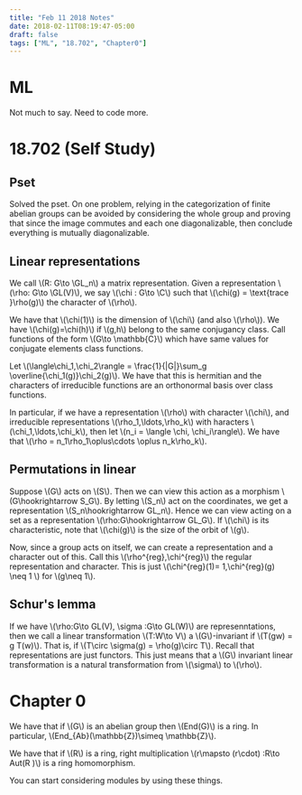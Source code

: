 ```yaml
---
title: "Feb 11 2018 Notes"
date: 2018-02-11T08:19:47-05:00
draft: false
tags: ["ML", "18.702", "Chapter0"]
---
```


# ML

Not much to say. Need to code more.

# 18.702 (Self Study)

## Pset

Solved the pset. On one problem, relying in the categorization of finite abelian groups 
can be avoided by considering the whole group and proving that since the image commutes
and  each one diagonalizable, then conclude everything is mutually diagonalizable. 

## Linear representations

We call \\(R: G\to \GL_n\\) a matrix representation. Given a representation 
\\(\rho: G\to \GL(V)\\), we say \\(\chi : G\to \C\\) such that 
\\(\chi(g) = \text{trace }\rho(g)\\) the character of \\(\rho\\).

We have that \\(\chi(1)\\) is the dimension of \\(\chi\\) (and also \\(\rho\\)).
We have \\(\chi(g)=\chi(h)\\) if \\(g,h\\) belong to the same conjugancy class.
Call functions of the form \\(G\to \mathbb{C}\\) which have same values for conjugate elements
class functions.

Let \\(\langle\chi_1,\chi_2\rangle = \frac{1}{|G|}\sum_g \overline{\chi_1(g)}\chi_2(g)\\).
We have that this is hermitian and the characters of irreducible functions
are an orthonormal basis over class functions. 

In particular, if we have a representation \\(\rho\\) with character \\(\chi\\), and irreducible
representations \\(\rho_1,\ldots,\rho_k\\) with haracters \\(\chi_1,\ldots,\chi_k\\), then let 
\\(n_i = \langle \chi, \chi_i\rangle\\).
We have that \\(\rho = n_1\rho_1\oplus\cdots \oplus n_k\rho_k\\).

## Permutations in linear

Suppose \\(G\\) acts on \\(S\\). Then we can view this action as a morphism 
\\(G\hookrightarrow S_G\\). By letting \\(S_n\\) act on the coordinates,
we get a representation \\(S_n\hookrightarrow GL_n\\).
Hence we can view acting on a set as a representation \\(\rho:G\hookrightarrow GL_G\\).
If \\(\chi\\) is its characteristic, note that \\(\chi(g)\\) is the size of the orbit of \\(g\\).

Now, since a group acts on itself, we can create a representation and a character out of this.
Call this \\(\rho^{reg},\chi^{reg}\\) the regular representation and character. This 
is just \\(\chi^{reg}(1)= 1,\chi^{reg}(g) \neq 1 \\) for \\(g\neq 1\\).

## Schur's lemma

If we have \\(\rho:G\to GL(V), \sigma :G\to GL(W)\\) are represenntations, then we call
a linear transformation \\(T:W\to V\\) a \\(G\\)-invariant if \\(T(gw) = g T(w)\\).
That is, if \\(T\circ \sigma(g) = \rho(g)\circ T\\). Recall that representations are 
just functors. This just means that a \\(G\\) invariant linear transformation is a natural 
transformation from \\(\sigma\\) to \\(\rho\\).

# Chapter 0

We have that if \\(G\\) is an abelian group then \\(End(G)\\) is a ring.
In particular, \\(End_{Ab}(\mathbb{Z})\simeq \mathbb{Z}\\).

We have that if \\(R\\) is a ring, right multiplication \\(r\mapsto (r\cdot) :R\to Aut(R )\\)
is a ring homomorphism.

You can start considering modules by using these things. 
